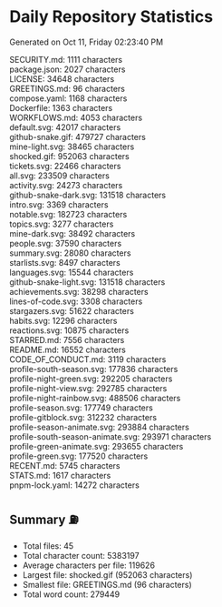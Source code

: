 # Daily Repository Statistics 
Generated on Oct 11, Friday 02:23:40 PM  

SECURITY.md: 1111 characters  
package.json: 2027 characters  
LICENSE: 34648 characters  
GREETINGS.md: 96 characters  
compose.yaml: 1168 characters  
Dockerfile: 1363 characters  
WORKFLOWS.md: 4053 characters  
default.svg: 42017 characters  
github-snake.gif: 479727 characters  
mine-light.svg: 38465 characters  
shocked.gif: 952063 characters  
tickets.svg: 22466 characters  
all.svg: 233509 characters  
activity.svg: 24273 characters  
github-snake-dark.svg: 131518 characters  
intro.svg: 3369 characters  
notable.svg: 182723 characters  
topics.svg: 3277 characters  
mine-dark.svg: 38492 characters  
people.svg: 37590 characters  
summary.svg: 28080 characters  
starlists.svg: 8497 characters  
languages.svg: 15544 characters  
github-snake-light.svg: 131518 characters  
achievements.svg: 38298 characters  
lines-of-code.svg: 3308 characters  
stargazers.svg: 51622 characters  
habits.svg: 12296 characters  
reactions.svg: 10875 characters  
STARRED.md: 7556 characters  
README.md: 16552 characters  
CODE_OF_CONDUCT.md: 3119 characters  
profile-south-season.svg: 177836 characters  
profile-night-green.svg: 292205 characters  
profile-night-view.svg: 292785 characters  
profile-night-rainbow.svg: 488506 characters  
profile-season.svg: 177749 characters  
profile-gitblock.svg: 312232 characters  
profile-season-animate.svg: 293884 characters  
profile-south-season-animate.svg: 293971 characters  
profile-green-animate.svg: 293655 characters  
profile-green.svg: 177520 characters  
RECENT.md: 5745 characters  
STATS.md: 1617 characters  
pnpm-lock.yaml: 14272 characters  

## Summary ⛽  
- Total files: 45  
- Total character count: 5383197  
- Average characters per file: 119626  
- Largest file: shocked.gif (952063 characters)  
- Smallest file: GREETINGS.md (96 characters)  
- Total word count: 279449  
